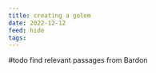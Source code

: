 ```yaml
---
title: creating a golem
date: 2022-12-12
feed: hide
tags:
---
```

#todo find relevant passages from Bardon 
